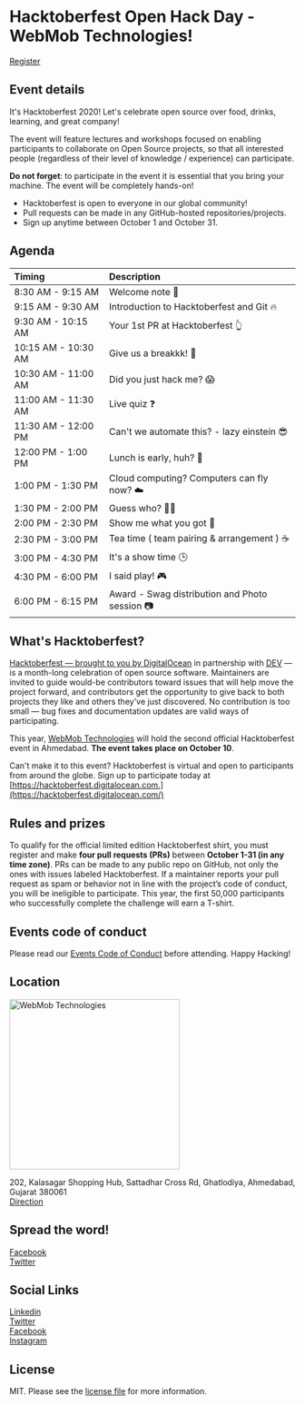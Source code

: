 # Hacktoberfest Open Hack Day - WebMob Technologies!
[Register](http://bit.ly/2MsOmvL)

## Event details
It's Hacktoberfest 2020! Let's celebrate open source over food, drinks, learning, and great company!

The event will feature lectures and workshops focused on enabling participants to collaborate on Open Source projects, so that all interested people (regardless of their level of knowledge / experience) can participate.

**Do not forget**: to participate in the event it is essential that you bring your machine. The event will be completely hands-on!

- Hacktoberfest is open to everyone in our global community!
- Pull requests can be made in any GitHub-hosted repositories/projects.
- Sign up anytime between October 1 and October 31.

## Agenda

| Timing              | Description                                    |
| :------------------ | :--------------------------------------------- |
| 8:30 AM - 9:15 AM   | Welcome note 📝                                |
| 9:15 AM - 9:30 AM   | Introduction to Hacktoberfest and Git 🔥       |
| 9:30 AM - 10:15 AM  | Your 1st PR at Hacktoberfest 👆                |
| 10:15 AM - 10:30 AM | Give us a breakkk! 😬                          |
| 10:30 AM - 11:00 AM | Did you just hack me? 😱                       |
| 11:00 AM - 11:30 AM | Live quiz ❓                                    |
| 11:30 AM - 12:00 PM | Can't we automate this? - lazy einstein 😎     |
| 12:00 PM - 1:00 PM  | Lunch is early, huh? 🍜                        |
| 1:00 PM - 1:30 PM   | Cloud computing? Computers can fly now? ☁️     |
| 1:30 PM - 2:00 PM   | Guess who? 🤔💭                                |
| 2:00 PM - 2:30 PM   | Show me what you got 🙈                        |
| 2:30 PM - 3:00 PM   | Tea time ( team pairing & arrangement ) ☕        |
| 3:00 PM - 4:30 PM   | It's a show time 🕒                            |
| 4:30 PM - 6:00 PM   | I said play! 🎮                                |
| 6:00 PM - 6:15 PM   | Award - Swag distribution and Photo session 📷 |

## What's Hacktoberfest?
[Hacktoberfest — brought to you by DigitalOcean](https://hacktoberfest.digitalocean.com/) in partnership with [DEV](https://dev.to/) — is a month-long celebration of open source software. Maintainers are invited to guide would-be contributors toward issues that will help move the project forward, and contributors get the opportunity to give back to both projects they like and others they've just discovered. No contribution is too small — bug fixes and documentation updates are valid ways of participating.

This year, [WebMob Technologies](https://webmobtech.com/) will hold the second official Hacktoberfest event in Ahmedabad. **The event takes place on October 10**.

Can't make it to this event? Hacktoberfest is virtual and open to participants from around the globe. Sign up to participate today at [https://hacktoberfest.digitalocean.com.](https://hacktoberfest.digitalocean.com/)

## Rules and prizes
To qualify for the official limited edition Hacktoberfest shirt, you must register and make **four pull requests (PRs)** between **October 1-31 (in any time zone)**. PRs can be made to any public repo on GitHub, not only the ones with issues labeled Hacktoberfest. If a maintainer reports your pull request as spam or behavior not in line with the project’s code of conduct, you will be ineligible to participate. This year, the first 50,000 participants who successfully complete the challenge will earn a T-shirt.

## Events code of conduct
Please read our [Events Code of Conduct](https://do.co/hacktoberconduct) before attending. Happy Hacking!

## Location
<img src="https://webmobtechcdn.nyc3.cdn.digitaloceanspaces.com/static/webmob-technologies-header-logo.svg" alt="WebMob Technologies" width="300"/>

202, Kalasagar Shopping Hub, Sattadhar Cross Rd, Ghatlodiya, Ahmedabad, Gujarat 380061<br/>
[Direction](https://goo.gl/maps/3pV3bHpLV8owx4ER8)

## Spread the word!
[Facebook](https://www.facebook.com/sharer/sharer.php?u=https://hacktoberfest.webmobtech.com)<br/>
[Twitter](https://ctt.ac/4xLO9)

## Social Links
[Linkedin](https://www.linkedin.com/company/2014545)<br/>
[Twitter](https://twitter.com/webmobtech)<br/>
[Facebook](https://www.facebook.com/webmobtechnologies)<br/>
[Instagram](https://www.instagram.com/webmobtech/)<br/>

## License
MIT. Please see the [license file](LICENSE) for more information.

